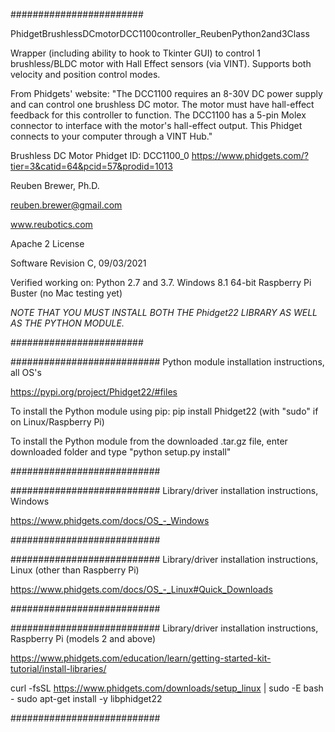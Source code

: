 ########################  

PhidgetBrushlessDCmotorDCC1100controller_ReubenPython2and3Class

Wrapper (including ability to hook to Tkinter GUI) to control 1 brushless/BLDC motor with Hall Effect sensors (via VINT). 
Supports both velocity and position control modes.

From Phidgets' website:
"The DCC1100 requires an 8-30V DC power supply and can control one brushless DC motor. The motor must have hall-effect feedback for this controller to function. The DCC1100 has a 5-pin Molex connector to interface with the motor's hall-effect output. This Phidget connects to your computer through a VINT Hub."

Brushless DC Motor Phidget
ID: DCC1100_0
https://www.phidgets.com/?tier=3&catid=64&pcid=57&prodid=1013

Reuben Brewer, Ph.D.

reuben.brewer@gmail.com

www.reubotics.com

Apache 2 License

Software Revision C, 09/03/2021

Verified working on: 
Python 2.7 and 3.7.
Windows 8.1 64-bit
Raspberry Pi Buster 
(no Mac testing yet)

*NOTE THAT YOU MUST INSTALL BOTH THE Phidget22 LIBRARY AS WELL AS THE PYTHON MODULE.*

########################  

########################### Python module installation instructions, all OS's

https://pypi.org/project/Phidget22/#files

To install the Python module using pip:
pip install Phidget22       (with "sudo" if on Linux/Raspberry Pi)

To install the Python module from the downloaded .tar.gz file, enter downloaded folder and type "python setup.py install"

###########################

########################### Library/driver installation instructions, Windows

https://www.phidgets.com/docs/OS_-_Windows

###########################

########################### Library/driver installation instructions, Linux (other than Raspberry Pi)

https://www.phidgets.com/docs/OS_-_Linux#Quick_Downloads

###########################

########################### Library/driver installation instructions, Raspberry Pi (models 2 and above)

https://www.phidgets.com/education/learn/getting-started-kit-tutorial/install-libraries/

curl -fsSL https://www.phidgets.com/downloads/setup_linux | sudo -E bash -
sudo apt-get install -y libphidget22
 
###########################
